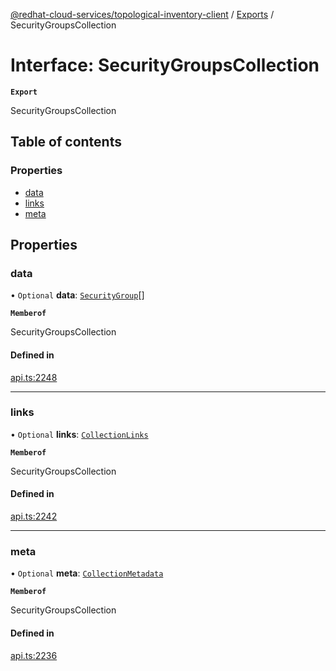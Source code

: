 [@redhat-cloud-services/topological-inventory-client](../README.md) / [Exports](../modules.md) / SecurityGroupsCollection

# Interface: SecurityGroupsCollection

**`Export`**

SecurityGroupsCollection

## Table of contents

### Properties

- [data](SecurityGroupsCollection.md#data)
- [links](SecurityGroupsCollection.md#links)
- [meta](SecurityGroupsCollection.md#meta)

## Properties

### data

• `Optional` **data**: [`SecurityGroup`](SecurityGroup.md)[]

**`Memberof`**

SecurityGroupsCollection

#### Defined in

[api.ts:2248](https://github.com/RedHatInsights/javascript-clients/blob/main/packages/topological-inventory/api.ts#L2248)

___

### links

• `Optional` **links**: [`CollectionLinks`](CollectionLinks.md)

**`Memberof`**

SecurityGroupsCollection

#### Defined in

[api.ts:2242](https://github.com/RedHatInsights/javascript-clients/blob/main/packages/topological-inventory/api.ts#L2242)

___

### meta

• `Optional` **meta**: [`CollectionMetadata`](CollectionMetadata.md)

**`Memberof`**

SecurityGroupsCollection

#### Defined in

[api.ts:2236](https://github.com/RedHatInsights/javascript-clients/blob/main/packages/topological-inventory/api.ts#L2236)

